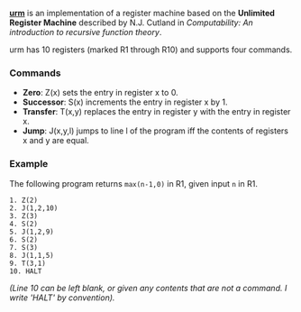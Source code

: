 **[urm](http://alex.nisnevich.com/experiments/urm/)** is an implementation of a register machine based on the **Unlimited Register Machine** described by N.J. Cutland in _Computability: An introduction to recursive function theory_. 

urm has 10 registers (marked R1 through R10) and supports four commands.

### Commands

- **Zero**: Z(x) sets the entry in register x to 0.
- **Successor**: S(x) increments the entry in register x by 1.
- **Transfer**: T(x,y) replaces the entry in register y with the entry in register x.
- **Jump**: J(x,y,l) jumps to line l of the program iff the contents of registers x and y are equal.

### Example

The following program returns `max(n-1,0)` in R1, given input `n` in R1.

```
1. Z(2)
2. J(1,2,10)
3. Z(3)
4. S(2)
5. J(1,2,9)
6. S(2)
7. S(3)
8. J(1,1,5)
9. T(3,1)
10. HALT
```

*(Line 10 can be left blank, or given any contents that are not a command. I write 'HALT' by convention).*
